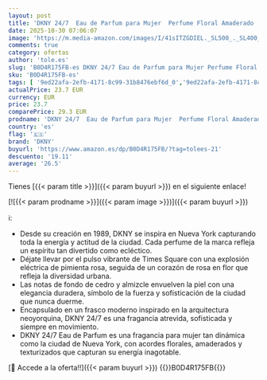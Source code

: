 ```yaml
---
layout: post
title: 'DKNY 24/7  Eau de Parfum para Mujer  Perfume Floral Amaderado  Fragancia de Larga Duración  Donna Karan New York  100ml'
date: 2025-10-30 07:06:07
image: 'https://m.media-amazon.com/images/I/41sITZGDIEL._SL500_._SL400_.jpg'
comments: true
category: ofertas
author: 'tole.es'
slug: 'B0D4R175FB-es DKNY 24/7 Eau de Parfum para Mujer Perfume Floral...'
sku: 'B0D4R175FB-es'
tags: [ '9ed22afa-2efb-4171-8c99-31b8476ebf6d_0','9ed22afa-2efb-4171-8c99-31b8476ebf6d_5001','Agua de perfume para mujeres','Arborist Merchandising Root','Belleza','Fragancias para mujeres','Perfumes y fragancias','Self Service','Special Features Stores','Top Brands Beauty Fragrances','Top Brands Beauty Selection','Top Brands Perfumes Selection','de','dkny','eau','parfum','🇪🇸', ]
actualPrice: 23.7 EUR
currency: EUR
price: 23.7
comparePrice: 29.3 EUR
prodname: 'DKNY 24/7  Eau de Parfum para Mujer  Perfume Floral Amaderado  Fragancia de Larga Duración  Donna Karan New York  100ml'
country: 'es'
flag: '🇪🇸'
brand: 'DKNY'
buyurl: 'https://www.amazon.es/dp/B0D4R175FB/?tag=tolees-21'
descuento: '19.11'
average: '26.5'
---
```


Tienes [{{< param title >}}]({{< param buyurl >}}) en el siguiente enlace!

[![{{< param prodname >}}]({{< param image >}})]({{< param buyurl >}})

ℹ️:

- Desde su creación en 1989, DKNY se inspira en Nueva York capturando toda la energía y actitud de la ciudad. Cada perfume de la marca refleja un espíritu tan divertido como ecléctico.
- Déjate llevar por el pulso vibrante de Times Square con una explosión eléctrica de pimienta rosa, seguida de un corazón de rosa en flor que refleja la diversidad urbana.
- Las notas de fondo de cedro y almizcle envuelven la piel con una elegancia duradera, símbolo de la fuerza y sofisticación de la ciudad que nunca duerme.
- Encapsulado en un frasco moderno inspirado en la arquitectura neoyorquina, DKNY 24/7 es una fragancia atrevida, sofisticada y siempre en movimiento.
- DKNY 24/7 Eau de Parfum es una fragancia para mujer tan dinámica como la ciudad de Nueva York, con acordes florales, amaderados y texturizados que capturan su energía inagotable.

[🛒 Accede a la oferta!!]({{< param buyurl >}})
{{<world>}}B0D4R175FB{{</world>}}
